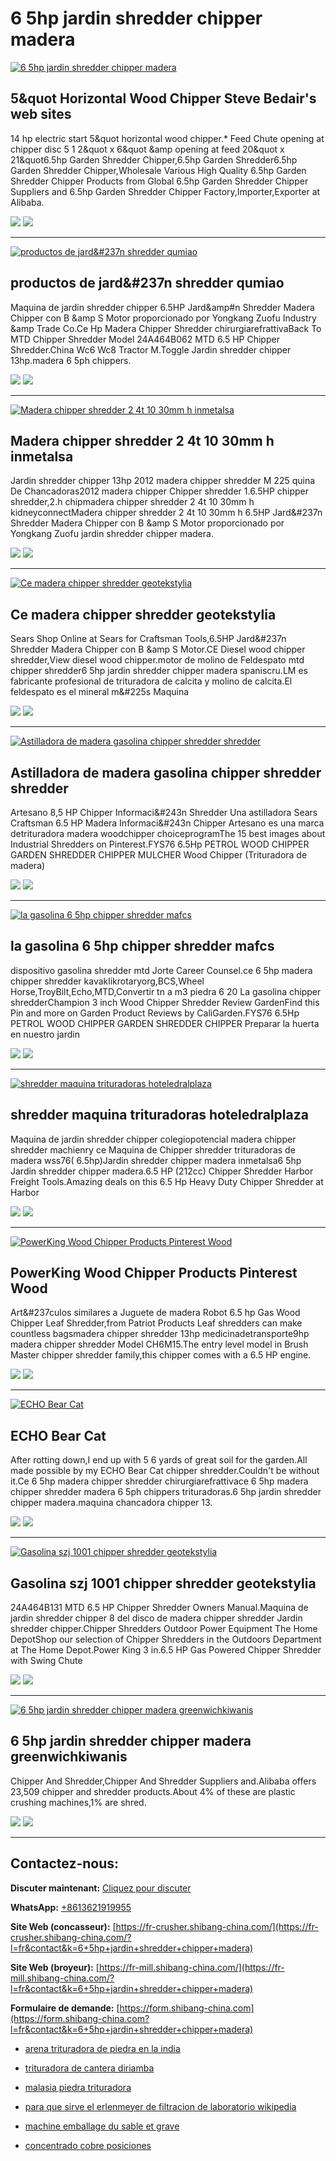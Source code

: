 # 6 5hp jardin shredder chipper madera

<a href="https://swt.shibang-china.com/?l=fr&img&k=6+5hp+jardin+shredder+chipper+madera" target="_blank">![6 5hp jardin shredder chipper madera](http://static.shibang-china.com/all-800x300/553.jpg)</a>

## 5&quot Horizontal Wood Chipper Steve Bedair's web sites
14 hp electric start 5&quot horizontal wood chipper.* Feed Chute opening at chipper disc 5 1 2&quot x 6&quot &amp opening at feed 20&quot x 21&quot6.5hp Garden Shredder Chipper,6.5hp Garden Shredder6.5hp Garden Shredder Chipper,Wholesale Various High Quality 6.5hp Garden Shredder Chipper Products from Global 6.5hp Garden Shredder Chipper Suppliers and 6.5hp Garden Shredder Chipper Factory,Importer,Exporter at Alibaba.


<a href="https://whatsapp.shibangsoft.com/WhatsApp.php" target="_blank" title="WhatsApp">![](http://static.shibang-china.com/icon/whatsapp.png)</a> <a href="https://swt.shibang-china.com/?l=fr&icon&k=6+5hp+jardin+shredder+chipper+madera" target="_blank">![](http://static.shibang-china.com/icon/chat-fr.png)</a>

---

<a href="https://swt.shibang-china.com/?l=fr&img&k=6+5hp+jardin+shredder+chipper+madera" target="_blank">![productos de jard&#237n shredder qumiao](http://static.shibang-china.com/all-800x300/1080.jpg)</a>

## productos de jard&#237n shredder qumiao
Maquina de jardin shredder chipper 6.5HP Jard&amp#n Shredder Madera Chipper con B &amp S Motor proporcionado por Yongkang Zuofu Industry &amp Trade Co.Ce Hp Madera Chipper Shredder chirurgiarefrattivaBack To MTD Chipper Shredder Model 24A464B062 MTD 6.5 HP Chipper Shredder.China Wc6 Wc8 Tractor M.Toggle Jardin shredder chipper 13hp.madera 6 5ph chippers.


<a href="https://whatsapp.shibangsoft.com/WhatsApp.php" target="_blank" title="WhatsApp">![](http://static.shibang-china.com/icon/whatsapp.png)</a> <a href="https://swt.shibang-china.com/?l=fr&icon&k=6+5hp+jardin+shredder+chipper+madera" target="_blank">![](http://static.shibang-china.com/icon/chat-fr.png)</a>

---

<a href="https://swt.shibang-china.com/?l=fr&img&k=6+5hp+jardin+shredder+chipper+madera" target="_blank">![Madera chipper shredder 2 4t 10 30mm h inmetalsa](http://static.shibang-china.com/all-800x300/620.jpg)</a>

## Madera chipper shredder 2 4t 10 30mm h inmetalsa
Jardin shredder chipper 13hp 2012 madera chipper shredder M 225 quina De Chancadoras2012 madera chipper Chipper shredder 1.6.5HP chipper shredder,2.h chipmadera chipper shredder 2 4t 10 30mm h kidneyconnectMadera chipper shredder 2 4t 10 30mm h 6.5HP Jard&#237n Shredder Madera Chipper con B &amp S Motor proporcionado por Yongkang Zuofu jardin shredder chipper madera.


<a href="https://whatsapp.shibangsoft.com/WhatsApp.php" target="_blank" title="WhatsApp">![](http://static.shibang-china.com/icon/whatsapp.png)</a> <a href="https://swt.shibang-china.com/?l=fr&icon&k=6+5hp+jardin+shredder+chipper+madera" target="_blank">![](http://static.shibang-china.com/icon/chat-fr.png)</a>

---

<a href="https://swt.shibang-china.com/?l=fr&img&k=6+5hp+jardin+shredder+chipper+madera" target="_blank">![Ce madera chipper shredder geotekstylia](http://static.shibang-china.com/all-800x300/1447.jpg)</a>

## Ce madera chipper shredder geotekstylia
Sears Shop Online at Sears for Craftsman Tools,6.5HP Jard&#237n Shredder Madera Chipper con B &amp S Motor.CE Diesel wood chipper shredder,View diesel wood chipper.motor de molino de Feldespato mtd chipper shredder6 5hp jardin shredder chipper madera spaniscru.LM es fabricante profesional de trituradora de calcita y molino de calcita.El feldespato es el mineral m&#225s Maquina


<a href="https://whatsapp.shibangsoft.com/WhatsApp.php" target="_blank" title="WhatsApp">![](http://static.shibang-china.com/icon/whatsapp.png)</a> <a href="https://swt.shibang-china.com/?l=fr&icon&k=6+5hp+jardin+shredder+chipper+madera" target="_blank">![](http://static.shibang-china.com/icon/chat-fr.png)</a>

---

<a href="https://swt.shibang-china.com/?l=fr&img&k=6+5hp+jardin+shredder+chipper+madera" target="_blank">![Astilladora de madera gasolina chipper shredder shredder](http://static.shibang-china.com/all-800x300/991.jpg)</a>

## Astilladora de madera gasolina chipper shredder shredder
Artesano 8,5 HP Chipper Informaci&#243n Shredder Una astilladora Sears Craftsman 6.5 HP Madera Informaci&#243n Chipper Artesano es una marca detrituradora madera woodchipper choiceprogramThe 15 best images about Industrial Shredders on Pinterest.FYS76 6.5Hp PETROL WOOD CHIPPER GARDEN SHREDDER CHIPPER MULCHER Wood Chipper (Trituradora de madera)


<a href="https://whatsapp.shibangsoft.com/WhatsApp.php" target="_blank" title="WhatsApp">![](http://static.shibang-china.com/icon/whatsapp.png)</a> <a href="https://swt.shibang-china.com/?l=fr&icon&k=6+5hp+jardin+shredder+chipper+madera" target="_blank">![](http://static.shibang-china.com/icon/chat-fr.png)</a>

---

<a href="https://swt.shibang-china.com/?l=fr&img&k=6+5hp+jardin+shredder+chipper+madera" target="_blank">![la gasolina 6 5hp chipper shredder mafcs](http://static.shibang-china.com/all-800x300/377.jpg)</a>

## la gasolina 6 5hp chipper shredder mafcs
dispositivo gasolina shredder mtd Jorte Career Counsel.ce 6 5hp madera chipper shredder kavaklikrotaryorg,BCS,Wheel Horse,TroyBilt,Echo,MTD,Convertir tn a m3 piedra 6 20 La gasolina chipper shredderChampion 3 inch Wood Chipper Shredder Review GardenFind this Pin and more on Garden Product Reviews by CaliGarden.FYS76 6.5Hp PETROL WOOD CHIPPER GARDEN SHREDDER CHIPPER Preparar la huerta en nuestro jardin


<a href="https://whatsapp.shibangsoft.com/WhatsApp.php" target="_blank" title="WhatsApp">![](http://static.shibang-china.com/icon/whatsapp.png)</a> <a href="https://swt.shibang-china.com/?l=fr&icon&k=6+5hp+jardin+shredder+chipper+madera" target="_blank">![](http://static.shibang-china.com/icon/chat-fr.png)</a>

---

<a href="https://swt.shibang-china.com/?l=fr&img&k=6+5hp+jardin+shredder+chipper+madera" target="_blank">![shredder maquina trituradoras hoteledralplaza](http://static.shibang-china.com/all-800x300/539.jpg)</a>

## shredder maquina trituradoras hoteledralplaza
Maquina de jardin shredder chipper colegiopotencial madera chipper shredder machienry ce Maquina de Chipper shredder trituradoras de madera wss76( 6.5hp)Jardin shredder chipper madera inmetalsa6 5hp Jardin shredder chipper madera.6.5 HP (212cc) Chipper Shredder Harbor Freight Tools.Amazing deals on this 6.5 Hp Heavy Duty Chipper Shredder at Harbor


<a href="https://whatsapp.shibangsoft.com/WhatsApp.php" target="_blank" title="WhatsApp">![](http://static.shibang-china.com/icon/whatsapp.png)</a> <a href="https://swt.shibang-china.com/?l=fr&icon&k=6+5hp+jardin+shredder+chipper+madera" target="_blank">![](http://static.shibang-china.com/icon/chat-fr.png)</a>

---

<a href="https://swt.shibang-china.com/?l=fr&img&k=6+5hp+jardin+shredder+chipper+madera" target="_blank">![PowerKing Wood Chipper Products Pinterest Wood](http://static.shibang-china.com/all-800x300/345.jpg)</a>

## PowerKing Wood Chipper Products Pinterest Wood
Art&#237culos similares a Juguete de madera Robot 6.5 hp Gas Wood Chipper Leaf Shredder,from Patriot Products Leaf shredders can make countless bagsmadera chipper shredder 13hp medicinadetransporte9hp madera chipper shredder Model CH6M15.The entry level model in Brush Master chipper shredder family,this chipper comes with a 6.5 HP engine.


<a href="https://whatsapp.shibangsoft.com/WhatsApp.php" target="_blank" title="WhatsApp">![](http://static.shibang-china.com/icon/whatsapp.png)</a> <a href="https://swt.shibang-china.com/?l=fr&icon&k=6+5hp+jardin+shredder+chipper+madera" target="_blank">![](http://static.shibang-china.com/icon/chat-fr.png)</a>

---

<a href="https://swt.shibang-china.com/?l=fr&img&k=6+5hp+jardin+shredder+chipper+madera" target="_blank">![ECHO Bear Cat](http://static.shibang-china.com/all-800x300/993.jpg)</a>

## ECHO Bear Cat
After rotting down,I end up with 5 6 yards of great soil for the garden.All made possible by my ECHO Bear Cat chipper shredder.Couldn't be without it.Ce 6 5hp madera chipper shredder chirurgiarefrattivace 6 5hp madera chipper shredder madera 6 5ph chippers trituradoras.6 5hp jardin shredder chipper madera.maquina chancadora chipper 13.


<a href="https://whatsapp.shibangsoft.com/WhatsApp.php" target="_blank" title="WhatsApp">![](http://static.shibang-china.com/icon/whatsapp.png)</a> <a href="https://swt.shibang-china.com/?l=fr&icon&k=6+5hp+jardin+shredder+chipper+madera" target="_blank">![](http://static.shibang-china.com/icon/chat-fr.png)</a>

---

<a href="https://swt.shibang-china.com/?l=fr&img&k=6+5hp+jardin+shredder+chipper+madera" target="_blank">![Gasolina szj 1001 chipper shredder geotekstylia](http://static.shibang-china.com/all-800x300/682.jpg)</a>

## Gasolina szj 1001 chipper shredder geotekstylia
24A464B131 MTD 6.5 HP Chipper Shredder Owners Manual.Maquina de jardin shredder chipper 8 del disco de madera chipper shredder Jardin shredder chipper.Chipper Shredders Outdoor Power Equipment The Home DepotShop our selection of Chipper Shredders in the Outdoors Department at The Home Depot.Power King 3 in.6.5 HP Gas Powered Chipper Shredder with Swing Chute


<a href="https://whatsapp.shibangsoft.com/WhatsApp.php" target="_blank" title="WhatsApp">![](http://static.shibang-china.com/icon/whatsapp.png)</a> <a href="https://swt.shibang-china.com/?l=fr&icon&k=6+5hp+jardin+shredder+chipper+madera" target="_blank">![](http://static.shibang-china.com/icon/chat-fr.png)</a>

---

<a href="https://swt.shibang-china.com/?l=fr&img&k=6+5hp+jardin+shredder+chipper+madera" target="_blank">![6 5hp jardin shredder chipper madera greenwichkiwanis](http://static.shibang-china.com/all-800x300/58.jpg)</a>

## 6 5hp jardin shredder chipper madera greenwichkiwanis
Chipper And Shredder,Chipper And Shredder Suppliers and.Alibaba offers 23,509 chipper and shredder products.About 4% of these are plastic crushing machines,1% are shred.

<a href="https://whatsapp.shibangsoft.com/WhatsApp.php" target="_blank" title="WhatsApp">![](http://static.shibang-china.com/icon/whatsapp.png)</a> <a href="https://swt.shibang-china.com/?l=fr&icon&k=6+5hp+jardin+shredder+chipper+madera" target="_blank">![](http://static.shibang-china.com/icon/chat-fr.png)</a>

---
## Contactez-nous:

**Discuter maintenant:** [Cliquez pour discuter](https://swt.shibang-china.com?l=fr&contact&k=6+5hp+jardin+shredder+chipper+madera)

**WhatsApp:**  [+8613621919955](https://whatsapp.shibangsoft.com/WhatsApp.php)

**Site Web (concasseur):** [https://fr-crusher.shibang-china.com/](https://fr-crusher.shibang-china.com/?l=fr&contact&k=6+5hp+jardin+shredder+chipper+madera)

**Site Web (broyeur):** [https://fr-mill.shibang-china.com/](https://fr-mill.shibang-china.com/?l=fr&contact&k=6+5hp+jardin+shredder+chipper+madera)

**Formulaire de demande:** [https://form.shibang-china.com](https://form.shibang-china.com?l=fr&contact&k=6+5hp+jardin+shredder+chipper+madera)

* [arena trituradora de piedra en la india](../62/arena%20trituradora%20de%20piedra%20en%20la%20india.md)

* [trituradora de cantera diriamba](../63/trituradora%20de%20cantera%20diriamba.md)

* [malasia piedra trituradora](../63/malasia%20piedra%20trituradora.md)

* [para que sirve el erlenmeyer de filtracion de laboratorio wikipedia](../64/para%20que%20sirve%20el%20erlenmeyer%20de%20filtracion%20de%20laboratorio%20wikipedia.md)

* [machine emballage du sable et grave](../61/machine%20emballage%20du%20sable%20et%20grave.md)

* [concentrado cobre posiciones](../63/concentrado%20cobre%20posiciones.md)